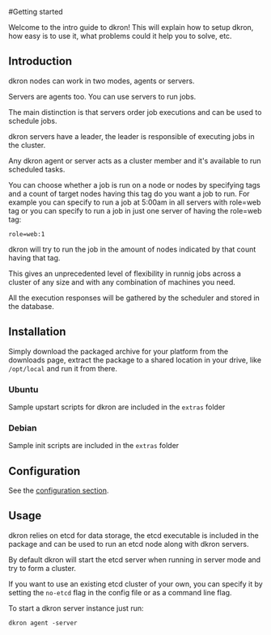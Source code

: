 #Getting started

Welcome to the intro guide to dkron! This will explain how to setup dkron, how easy is to use it, what problems could it help you to solve, etc.

## Introduction

dkron nodes can work in two modes, agents or servers.

Servers are agents too. You can use servers to run jobs.

The main distinction is that servers order job executions and can be used to schedule jobs.

dkron servers have a leader, the leader is responsible of executing jobs in the cluster.

Any dkron agent or server acts as a cluster member and it's available to run scheduled tasks.

You can choose whether a job is run on a node or nodes by specifying tags and a count of target nodes having this tag do you want a job to run. For example you can specify to run a job at 5:00am in all servers with role=web tag or you can specify to run a job in just one server of having the role=web tag:

```
role=web:1
```

dkron will try to run the job in the amount of nodes indicated by that count having that tag.

This gives an unprecedented level of flexibility in runnig jobs across a cluster of any size and with any combination of machines you need.

All the execution responses will be gathered by the scheduler and stored in the database.

## Installation

Simply download the packaged archive for your platform from the downloads page, extract the package to a shared location in your drive, like `/opt/local` and run it from there.

### Ubuntu

Sample upstart scripts for dkron are included in the `extras` folder

### Debian

Sample init scripts are included in the `extras` folder

## Configuration

See the [configuration section](configuration).

## Usage

dkron relies on etcd for data storage, the etcd executable is included in the package and can be used to run an etcd node along with dkron servers.

By default dkron will start the etcd server when running in server mode and try to form a cluster.

If you want to use an existing etcd cluster of your own, you can specify it by setting the `no-etcd` flag in the config file or as a command line flag.

To start a dkron server instance just run:

```
dkron agent -server
```
